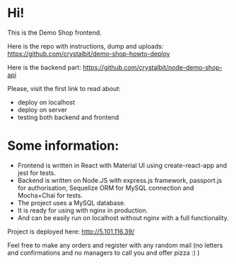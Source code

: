 # Hi!
This is the Demo Shop frontend.

Here is the repo with instructions, dump and uploads: https://github.com/crystalbit/demo-shop-howto-deploy

Here is the backend part: https://github.com/crystalbit/node-demo-shop-api

Please, visit the first link to read about:
* deploy on localhost
* deploy on server
* testing both backend and frontend

# Some information:
* Frontend is written in React with Material UI using create-react-app and jest for tests.
* Backend is written on Node.JS with express.js framework, passport.js for authorisation, Sequelize ORM for MySQL connection and Mocha+Chai for tests.
* The project uses a MySQL database.
* It is ready for using with nginx in production.
* And can be easily run on localhost without nginx with a full functionality.

Project is deployed here: http://5.101.116.39/

Feel free to make any orders and register with any random mail (no letters and confirmations and no managers to call you and offer pizza :) )

